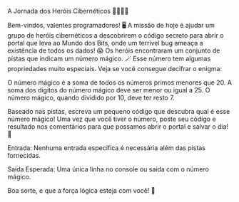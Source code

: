 A Jornada dos Heróis Cibernéticos 🦸‍♂️🧑‍💻


Bem-vindos, valentes programadores! 🖥️ A missão de hoje é ajudar um grupo de heróis cibernéticos a descobrirem o código secreto para abrir o portal que leva ao Mundo dos Bits, onde um terrível bug ameaça a existência de todos os dados! 😱
Os heróis encontraram um conjunto de pistas que indicam um número mágico. 🪄 Esse número tem algumas propriedades muito especiais. Veja se você consegue decifrar o enigma:

O número mágico é a soma de todos os números primos menores que 20.
A soma dos dígitos do número mágico deve ser menor ou igual a 25.
O número mágico, quando dividido por 10, deve ter resto 7.

Baseado nas pistas, escreva um pequeno código que descubra qual é esse número mágico! Uma vez que você tiver o número, poste seu código e resultado nos comentários para que possamos abrir o portal e salvar o dia! 🚀

Entrada:
Nenhuma entrada específica é necessária além das pistas fornecidas.

Saída Esperada:
Uma única linha no console ou saída com o número mágico.

Boa sorte, e que a força lógica esteja com você! 🌟
